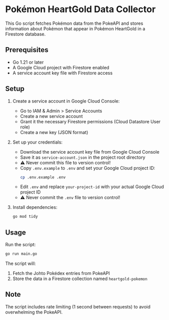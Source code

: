 # Pokémon HeartGold Data Collector

This Go script fetches Pokémon data from the PokeAPI and stores information about Pokémon that appear in Pokémon HeartGold in a Firestore database.

## Prerequisites

- Go 1.21 or later
- A Google Cloud project with Firestore enabled
- A service account key file with Firestore access

## Setup

1. Create a service account in Google Cloud Console:

   - Go to IAM & Admin > Service Accounts
   - Create a new service account
   - Grant it the necessary Firestore permissions (Cloud Datastore User role)
   - Create a new key (JSON format)

2. Set up your credentials:

   - Download the service account key file from Google Cloud Console
   - Save it as `service-account.json` in the project root directory
   - ⚠️ Never commit this file to version control!
   - Copy `.env.example` to `.env` and set your Google Cloud project ID:
     ```bash
     cp .env.example .env
     ```
   - Edit `.env` and replace `your-project-id` with your actual Google Cloud project ID
   - ⚠️ Never commit the `.env` file to version control!

3. Install dependencies:
   ```bash
   go mod tidy
   ```

## Usage

Run the script:

```bash
go run main.go
```

The script will:

1. Fetch the Johto Pokédex entries from PokeAPI
2. Store the data in a Firestore collection named `heartgold-pokemon`

## Note

The script includes rate limiting (1 second between requests) to avoid overwhelming the PokeAPI.
